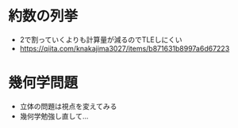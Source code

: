 # 約数の列挙
- 2で割っていくよりも計算量が減るのでTLEしにくい
- https://qiita.com/knakajima3027/items/b871631b8997a6d67223

# 幾何学問題
- 立体の問題は視点を変えてみる
- 幾何学勉強し直して...
